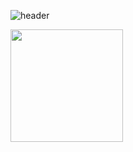 
![header](https://capsule-render.vercel.app/api?type=waving&color=gradient&height=150&section=header&text=Hey%20Everyone&fontSize=90)

<img height="180em" src="https://github-readme-stats.vercel.app/api?username=Yash-28-gits&show_icons=true&hide_border=true&&count_private=true&include_all_commits=true" />


